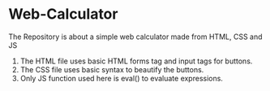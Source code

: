 # Web-Calculator
The Repository is about a simple web calculator made from HTML, CSS and JS

1. The HTML file uses basic HTML forms tag and input tags for buttons.
2. The CSS file uses basic syntax to beautify the buttons.
3. Only JS function used here is eval() to evaluate expressions.
